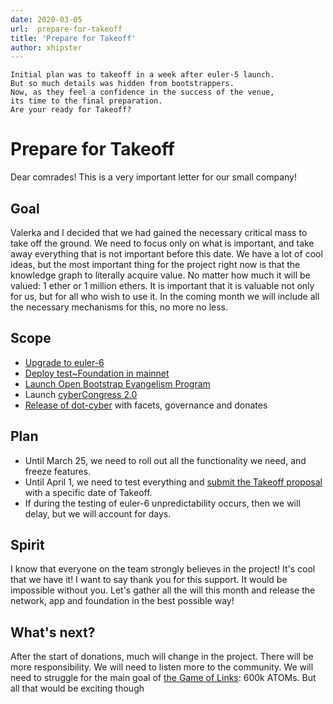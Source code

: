 ```yaml
---
date: 2020-03-05
url:  prepare-for-takeoff
title: 'Prepare for Takeoff'
author: xhipster
---
```


```
Initial plan was to takeoff in a week after euler-5 launch.
But so much details was hidden from bootstrappers.
Now, as they feel a confidence in the success of the venue,
its time to the final preparation.
Are your ready for Takeoff?
```

# Prepare for Takeoff

Dear comrades! This is a very important letter for our small company!

## Goal
Valerka and I decided that we had gained the necessary critical mass to take off the ground. We need to focus only on what is important, and take away everything that is not important before this date. We have a lot of cool ideas, but the most important thing for the project right now is that the knowledge graph to literally acquire value. No matter how much it will be valued: 1 ether or 1 million ethers. It is important that it is valuable not only for us, but for all who wish to use it. In the coming month we will include all the necessary mechanisms for this, no more no less.

## Scope
- [Upgrade to euler-6](https://github.com/cybercongress/congress/issues/309)
- [Deploy test~Foundation in mainnet](https://github.com/cybercongress/cyber-foundation/issues/1)
- [Launch Open Bootstrap Evangelism Program](https://github.com/cybercongress/congress/issues/307)
- Launch [cyberCongress 2.0](https://github.com/cybercongress/congress/pull/224)
- [Release of dot-cyber](https://github.com/cybercongress/dot-cyber/issues/183) with facets, governance and donates

## Plan
- Until March 25, we need to roll out all the functionality we need, and freeze features.
- Until April 1, we need to test everything and [submit the Takeoff proposal](https://github.com/cybercongress/congress/issues/220) with a specific date of Takeoff.
- If during the testing of euler-6 unpredictability occurs, then we will delay, but we will account for days.

## Spirit
I know that everyone on the team strongly believes in the project! It's cool that we have it! I want to say thank you for this support. It would be impossible without you. Let's gather all the will this month and release the network, app and foundation in the best possible way!

## What's next?
After the start of donations, much will change in the project. There will be more responsibility. We will need to listen more to the community. We will need to struggle for the main goal of [the Game of Links](https://cybercongress.ai/game-of-links/): 600k ATOMs. But all that would be exciting though
